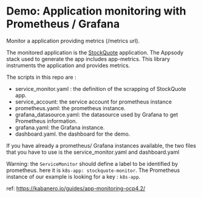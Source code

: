 # Demo:  Application monitoring with Prometheus / Grafana

Monitor a application providing metrics (/metrics url).

The monitored application is the [StockQuote](https://github.com/jtarte/stockquote) application. The Appsody stack used to generate the app includes app-metrics. This library instruments the application and provides metrics.

The scripts in this repo are :
* service_monitor.yaml : the definition of the scrapping of StockQuote app.
* service_account: the service account for prometheus instance
* prometheus.yaml:  the prometheus instance.
* grafana_datasource.yaml: the datasource used by Grafana to get Prometheus information.
* grafana.yaml: the Grafana instance.
* dashboard.yaml. the dashboard for the demo.

If you have already a prometheus/ Grafana instances available, the two files that you have to use is the service_monitor.yaml and dashboard.yaml

Warning: the `ServiceMonitor` should define a label to be identified by prometheus. here it is `k8s-app: stockquote-monitor`. The Prometheus instance of our example is looking for a key : `k8s-app`.

ref: https://kabanero.io/guides/app-monitoring-ocp4.2/
